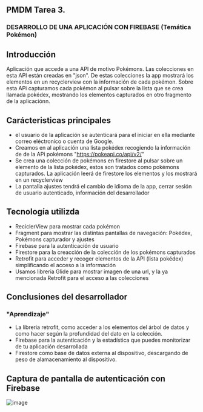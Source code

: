 ## PMDM Tarea 3. 
### DESARROLLO DE UNA APLICACIÓN CON FIREBASE (Temática Pokémon)

## Introducción
Aplicación que accede a una API de motivo Pokémons. Las colecciones en esta API están
creadas en "json". De estas colecciones la app mostrará los elementos en un recyclerview
con la información de cada pokémon. Sobre esta APi capturamos cada pokémon al pulsar sobre
la lista que se crea llamada pokédex, mostrando los elementos capturados en otro fragmento de la 
aplicaciónn.

## Carácteristicas principales
* el usuario de la aplicación se autenticará para el iniciar en ella mediante correo eléctronico o 
cuenta de Google.
* Creamos en al aplicación una lista pokédex recogiendo la información de de la APi pokémons "https://pokeapi.co/api/v2/"
* Se crea una colección de pokémons en firestore al pulsar sobre un elemento de la lista pokédex, estos son tratados como
  pokémons capturados. La aplicación leerá de firestore los elementos y los mostrará en un recyclerview
* La pantalla ajustes tendrá el cambio de idioma de la app, cerrar sesión de usuario autenticado, información del desarrollador

## Tecnología utilizda
* ReciclerView para mostrar cada pokémon 
* Fragment para mostrar las distintas pantallas de navegación: Pokédex, Pokémons capturador y ajustes
* Firebase para la autenticación de usuario
* Firestore para la creacción de la colección de los pokémons capturados
* Retrofit para acceder y recoger elementos de la API (lista pokédex) simplificando el acceso a la información
* Usamos libreria Glide para mostrar imagen de una url, y la ya mencionada Retrofit para el acceso a las colecciones

## Conclusiones del desarrollador
### "Aprendizaje"
* La libreria retrofit, como acceder a los elementos del árbol de datos y como hacer según la  profundidad del dato en la colección.
* Firebase para la autenticación y la estadística que puedes monitorizar de tu aplicación desarrollada
* Firestore como base de datos externa al dispositivo, descargando de peso de alamacenamiento al dispositivo.

## Captura de pantalla de autenticación con Firebase

 ![image](https://github.com/user-attachments/assets/d351edbc-9935-457a-b914-75c75f017935)



